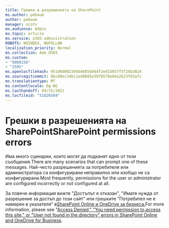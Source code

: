 ```yaml
---
title: Грешки в разрешенията на SharePoint
ms.author: pebaum
author: pebaum
manager: scotv
ms.audience: Admin
ms.topic: article
ms.service: o365-administration
ROBOTS: NOINDEX, NOFOLLOW
localization_priority: Normal
ms.collection: Adm_O365
ms.custom:
- "9000156"
- "2595"
ms.openlocfilehash: 051d0d002394b4685b044f2ed15057f5f26b3024
ms.sourcegitcommit: 8bc60ec34bc1e40685e3976576e04a2623f63a7c
ms.translationtype: MT
ms.contentlocale: bg-BG
ms.lasthandoff: 04/15/2021
ms.locfileid: "51826584"
---
```

# <a name="sharepoint-permissions-errors"></a><span data-ttu-id="fbef6-102">Грешки в разрешенията на SharePoint</span><span class="sxs-lookup"><span data-stu-id="fbef6-102">SharePoint permissions errors</span></span>

<span data-ttu-id="fbef6-103">Има много сценарии, които могат да подканят едно от тези съобщения.</span><span class="sxs-lookup"><span data-stu-id="fbef6-103">There are many scenarios that can prompt one of these messages.</span></span> <span data-ttu-id="fbef6-104">Най-често разрешенията за потребителя или администратора са конфигурирани неправилно или изобщо не са конфигурирани.</span><span class="sxs-lookup"><span data-stu-id="fbef6-104">Most frequently, permissions for the user or administrator are configured incorrectly or not configured at all.</span></span> 

<span data-ttu-id="fbef6-105">За повече информация вижте "Достъпът е отказан", "Имате нужда от разрешение за достъп до този сайт" или грешките "Потребител не е намерен в указателя" в[SharePoint Online и OneDrive за бизнеса.](https://docs.microsoft.com/sharepoint/support/administration/access-denied-or-need-permission-error-sharepoint-online-or-onedrive-for-business)</span><span class="sxs-lookup"><span data-stu-id="fbef6-105">For more information, please see "[Access Denied," "You need permission to access this site," or "User not found in the directory" errors in SharePoint Online and OneDrive for Business](https://docs.microsoft.com/sharepoint/support/administration/access-denied-or-need-permission-error-sharepoint-online-or-onedrive-for-business).</span></span>
